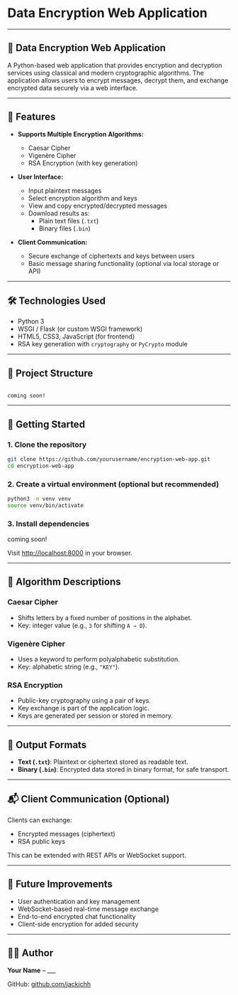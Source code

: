 # **Data Encryption Web Application**

---

## 🔐 Data Encryption Web Application

A Python-based web application that provides encryption and decryption services using classical and modern cryptographic algorithms. The application allows users to encrypt messages, decrypt them, and exchange encrypted data securely via a web interface.

---

## 📌 Features

- **Supports Multiple Encryption Algorithms:**
  - Caesar Cipher
  - Vigenère Cipher
  - RSA Encryption (with key generation)

- **User Interface:**
  - Input plaintext messages
  - Select encryption algorithm and keys
  - View and copy encrypted/decrypted messages
  - Download results as:
    - Plain text files (`.txt`)
    - Binary files (`.bin`)

- **Client Communication:**
  - Secure exchange of ciphertexts and keys between users
  - Basic message sharing functionality (optional via local storage or API)

---

## 🛠 Technologies Used

- Python 3
- WSGI / Flask (or custom WSGI framework)
- HTML5, CSS3, JavaScript (for frontend)
- RSA key generation with `cryptography` or `PyCrypto` module

---

## 📂 Project Structure

```

coming soon!

````

---

## 🚀 Getting Started

### 1. Clone the repository
```bash
git clone https://github.com/yourusername/encryption-web-app.git
cd encryption-web-app
````

### 2. Create a virtual environment (optional but recommended)

```bash
python3 -m venv venv
source venv/bin/activate
```

### 3. Install dependencies

coming soon!

Visit [http://localhost:8000](http://localhost:8000) in your browser.

---

## 🔐 Algorithm Descriptions

### Caesar Cipher

* Shifts letters by a fixed number of positions in the alphabet.
* Key: integer value (e.g., `3` for shifting `A → D`).

### Vigenère Cipher

* Uses a keyword to perform polyalphabetic substitution.
* Key: alphabetic string (e.g., `"KEY"`).

### RSA Encryption

* Public-key cryptography using a pair of keys.
* Key exchange is part of the application logic.
* Keys are generated per session or stored in memory.

---

## 📁 Output Formats

* **Text (`.txt`)**: Plaintext or ciphertext stored as readable text.
* **Binary (`.bin`)**: Encrypted data stored in binary format, for safe transport.

---

## 📬 Client Communication (Optional)

Clients can exchange:

* Encrypted messages (ciphertext)
* RSA public keys

This can be extended with REST APIs or WebSocket support.

---

## 🧪 Future Improvements

* User authentication and key management
* WebSocket-based real-time message exchange
* End-to-end encrypted chat functionality
* Client-side encryption for added security

---

## 👨‍💻 Author

**Your Name** – ___

GitHub: [github.com/jackichh](https://github.com/jackichh)

